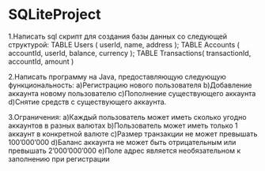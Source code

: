 # SQLiteProject
1.Написать sql скрипт для создания базы данных со следующей структурой:
TABLE Users ( userId, name, address );
TABLE Accounts ( accountId, userId, balance, currency );
TABLE Transactions( transactionId, accountId, amount )

2.Написать программу на Java, предоставляющую следующую функциональность:
a)Регистрацию нового пользователя
b)Добавление аккаунта новому пользователю
c)Пополнение существующего аккаунта
d)Снятие средств с существующего аккаунта.

3.Ограничения:
a)Каждый пользователь может иметь сколько угодно аккаунтов в разных валютах
b)Пользователь может иметь только 1 аккаунт в конкретной валюте
c)Размер транзакции не может превышать 100’000’000
d)Баланс аккаунта не может быть отрицательным или превышать 2’000’000’000
e)Поле адрес является необязательном к заполнению при регистрации
